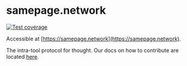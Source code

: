 # samepage.network

[![Test coverage](https://codecov.io/gh/samepage-network/samepage.network/branch/main/graph/badge.svg)](https://codecov.io/gh/samepage-network/samepage.network)

Accessible at [https://samepage.network](https://samepage.network).

The intra-tool protocol for thought. Our docs on how to contribute are located [here](https://samepage.network/docs/developer/contribution).
